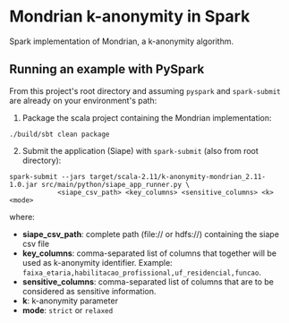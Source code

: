 # Mondrian k-anonymity in Spark

Spark implementation of Mondrian, a k-anonymity algorithm.


## Running an example with PySpark

From this project's root directory and assuming `pyspark` and `spark-submit` are already on your environment's path:

1. Package the scala project containing the Mondrian implementation:

```
./build/sbt clean package
```

2. Submit the application (Siape) with `spark-submit` (also from root directory):

```
spark-submit --jars target/scala-2.11/k-anonymity-mondrian_2.11-1.0.jar src/main/python/siape_app_runner.py \
            <siape_csv_path> <key_columns> <sensitive_columns> <k> <mode>
```

where:

- **siape_csv_path**: complete path (file:// or hdfs://) containing the siape csv file
- **key_columns**: comma-separated list of columns that together will be used as k-anonymity identifier. Example:
  `faixa_etaria,habilitacao_profissional,uf_residencial,funcao`.
- **sensitive_columns**: comma-separated list of columns that are to be considered as sensitive information.
- **k**: k-anonymity parameter
- **mode**: `strict` or `relaxed`
